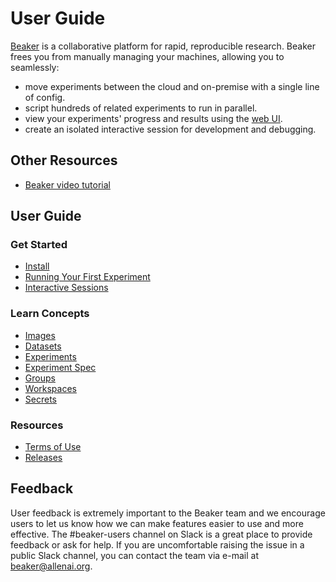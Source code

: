 # User Guide

[Beaker](https://beaker.org) is a collaborative platform for rapid, reproducible research.  Beaker
frees you from manually managing your machines, allowing you to seamlessly:

* move experiments between the cloud and on-premise with a single line of config.
* script hundreds of related experiments to run in parallel.
* view your experiments' progress and results using the [web UI](http://www.beaker.org).
* create an isolated interactive session for development and debugging.

## Other Resources

* [Beaker video tutorial](https://drive.google.com/file/d/1x5YnFcty-L7KKrFbLtIR8ZkA9mGvxiqz/view)

## User Guide

### Get Started

* [Install](/docs/start/install.md)
* [Running Your First Experiment](/docs/start/run.md)
* [Interactive Sessions](/docs/start/interactive.md)

### Learn Concepts

* [Images](/docs/concept/images.md)
* [Datasets](/docs/concept/datasets.md)
* [Experiments](/docs/concept/experiments.md)
* [Experiment Spec](/docs/concept/experiments.md#spec-format)
* [Groups](/docs/concept/groups.md)
* [Workspaces](/docs/concept/workspaces.md)
* [Secrets](/docs/concept/secrets.md)

### Resources

* [Terms of Use](https://beaker.org/tos)
* [Releases](https://github.com/allenai/beaker/releases)

## Feedback

User feedback is extremely important to the Beaker team and we encourage users to let us know how we can make features easier to use and more effective. The #beaker-users channel on Slack is a great place to provide feedback or ask for help. If you are uncomfortable raising the issue in a public Slack channel, you can contact the team via e-mail at beaker@allenai.org.

